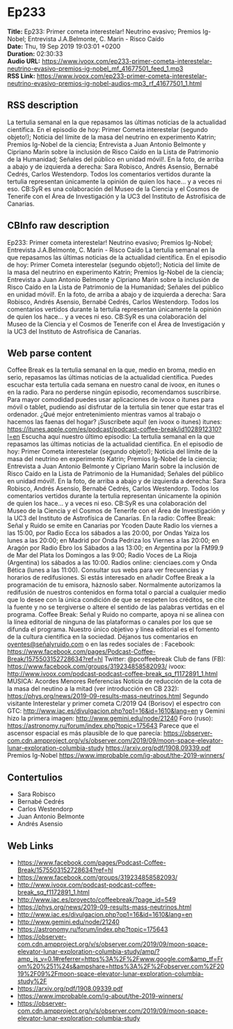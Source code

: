 # Ep233  
**Title:** Ep233: Primer cometa interestelar! Neutrino evasivo; Premios Ig-Nobel; Entrevista J.A.Belmonte, C. Marín - Risco Caído  
**Date:** Thu, 19 Sep 2019 19:03:01 +0200  
**Duration:** 02:30:33  
**Audio URL:** https://www.ivoox.com/ep233-primer-cometa-interestelar-neutrino-evasivo-premios-ig-nobel_mf_41677501_feed_1.mp3  
**RSS Link:** https://www.ivoox.com/ep233-primer-cometa-interestelar-neutrino-evasivo-premios-ig-nobel-audios-mp3_rf_41677501_1.html  

## RSS description
La tertulia semanal en la que repasamos las últimas noticias de la actualidad científica. En el episodio de hoy: Primer Cometa interestelar (segundo objeto!); Noticia del límite de la masa del neutrino en experimento Katrin; Premios Ig-Nobel de la ciencia; Entrevista a Juan Antonio Belmonte y Cipriano Marín sobre la inclusión de Risco Caído en la Lista de Patrimonio de la Humanidad; Señales del público en unidad móvil!. En la foto, de arriba a abajo y de izquierda a derecha: Sara Robisco, Andrés Asensio, Bernabé Cedrés, Carlos Westendorp. Todos los comentarios vertidos durante la tertulia representan únicamente la opinión de quien los hace… y a veces ni eso. CB:SyR es una colaboración del Museo de la Ciencia y el Cosmos de Tenerife con el Área de Investigación y la UC3 del Instituto de Astrofísica de Canarias.

## CBInfo raw description
Ep233: Primer cometa interestelar! Neutrino evasivo; Premios Ig-Nobel; Entrevista J.A.Belmonte, C. Marín - Risco Caído
La tertulia semanal en la que repasamos las últimas noticias de la actualidad científica. En el episodio de hoy: Primer Cometa interestelar (segundo objeto!); Noticia del límite de la masa del neutrino en experimento Katrin; Premios Ig-Nobel de la ciencia; Entrevista a Juan Antonio Belmonte y Cipriano Marín sobre la inclusión de Risco Caído en la Lista de Patrimonio de la Humanidad; Señales del público en unidad móvil!. En la foto, de arriba a abajo y de izquierda a derecha: Sara Robisco, Andrés Asensio, Bernabé Cedrés, Carlos Westendorp. Todos los comentarios vertidos durante la tertulia representan únicamente la opinión de quien los hace… y a veces ni eso. CB:SyR es una colaboración del Museo de la Ciencia y el Cosmos de Tenerife con el Área de Investigación y la UC3 del Instituto de Astrofísica de Canarias.


## Web parse content
Coffee Break es la tertulia semanal en la que, medio en broma, medio en serio, repasamos las últimas noticias de la actualidad científica. Puedes escuchar esta tertulia cada semana en nuestro canal de ivoox, en itunes o en la radio. Para no perderse ningún episodio, recomendamos suscribirse. Para mayor comodidad puedes usar aplicaciones de ivoox o itunes para móvil o tablet, pudiendo así disfrutar de la tertulia sin tener que estar tras el ordenador. ¿Qué mejor entretenimiento mientras vamos al trabajo o hacemos las faenas del hogar? ¡Suscríbete aquí! (en ivoox o itunes) itunes: https://itunes.apple.com/es/podcast/podcast-coffee-break/id1028912310?l=en Escucha aquí nuestro último episodio: La tertulia semanal en la que repasamos las últimas noticias de la actualidad científica. En el episodio de hoy: Primer Cometa interestelar (segundo objeto!); Noticia del límite de la masa del neutrino en experimento Katrin; Premios Ig-Nobel de la ciencia; Entrevista a Juan Antonio Belmonte y Cipriano Marín sobre la inclusión de Risco Caído en la Lista de Patrimonio de la Humanidad; Señales del público en unidad móvil!. En la foto, de arriba a abajo y de izquierda a derecha: Sara Robisco, Andrés Asensio, Bernabé Cedrés, Carlos Westendorp. Todos los comentarios vertidos durante la tertulia representan únicamente la opinión de quien los hace… y a veces ni eso. CB:SyR es una colaboración del Museo de la Ciencia y el Cosmos de Tenerife con el Área de Investigación y la UC3 del Instituto de Astrofísica de Canarias. En la radio: Coffee Break: Señal y Ruido se emite en Canarias por Ycoden Daute Radio los viernes a las 15:00, por Radio Ecca los sábados a las 20:00, por Ondas Yaiza los lunes a las 20:00; en Madrid por Onda Pedriza los Viernes a las 20:00; en Aragón por Radio Ebro los Sábados a las 13:00; en Argentina por la FM99.9 de Mar del Plata los Domingos a las 9:00; Radio Voces de La Rioja (Argentina) los sábados a las 10:00. Radios online: cienciaes.com y Onda Bética (lunes a las 11:00). Consultar sus webs para ver frecuencias y horarios de redifusiones. Si estás interesado en añadir Coffee Break a la programación de tu emisora, háznoslo saber. Normalmente autorizamos la redifusión de nuestros contenidos en forma total o parcial a cualquier medio que lo desee con la única condición de que se respeten los créditos, se cite la fuente y no se tergiverse o altere el sentido de las palabras vertidas en el programa. Coffee Break: Señal y Ruido no comparte, apoya ni se alinea con la línea editorial de ninguna de las plataformas o canales por los que se difunda el programa. Nuestro único objetivo y línea editorial es el fomento de la cultura científica en la sociedad. Déjanos tus comentarios en oyentes@señalyruido.com o en las redes sociales de : Facebook: https://www.facebook.com/pages/Podcast-Coffee-Break/1575503152728634?ref=hl Twitter: @pcoffeebreak Club de fans (FB): https://www.facebook.com/groups/319234858582093/ ivoox: http://www.ivoox.com/podcast-podcast-coffee-break_sq_f1172891_1.html MÚSICA: Acordes Menores Referencias Noticia de reducción de la cota de la masa del neutino a la mitad (ver introducción en CB 232): https://phys.org/news/2019-09-results-mass-neutrinos.html Segundo visitante Interestelar y primer cometa C/2019 Q4 (Borisov) el espectro con GTC: http://www.iac.es/divulgacion.php?op1=16&id=1610&lang=en y Gemini hizo la primera imagen: http://www.gemini.edu/node/21240 Foro (ruso): https://astronomy.ru/forum/index.php?topic=175643 Parece que el ascensor espacial es más plausible de lo que parecía: https://observer-com.cdn.ampproject.org/v/s/observer.com/2019/09/moon-space-elevator-lunar-exploration-columbia-study https://arxiv.org/pdf/1908.09339.pdf Premios Ig-Nobel https://www.improbable.com/ig-about/the-2019-winners/

## Contertulios
- Sara Robisco
- Bernabé Cedrés
- Carlos Westendorp
- Juan Antonio Belmonte
- Andrés Asensio
## Web Links
- https://www.facebook.com/pages/Podcast-Coffee-Break/1575503152728634?ref=hl
- https://www.facebook.com/groups/319234858582093/
- http://www.ivoox.com/podcast-podcast-coffee-break_sq_f1172891_1.html
- http://www.iac.es/proyecto/coffeebreak/?page_id=549
- https://phys.org/news/2019-09-results-mass-neutrinos.html
- http://www.iac.es/divulgacion.php?op1=16&id=1610&lang=en
- http://www.gemini.edu/node/21240
- https://astronomy.ru/forum/index.php?topic=175643
- https://observer-com.cdn.ampproject.org/v/s/observer.com/2019/09/moon-space-elevator-lunar-exploration-columbia-study/amp/?amp_js_v=0.1#referrer=https%3A%2F%2Fwww.google.com&amp_tf=From%20%251%24s&ampshare=https%3A%2F%2Fobserver.com%2F2019%2F09%2Fmoon-space-elevator-lunar-exploration-columbia-study%2F
- https://arxiv.org/pdf/1908.09339.pdf
- https://www.improbable.com/ig-about/the-2019-winners/
- https://observer-com.cdn.ampproject.org/v/s/observer.com/2019/09/moon-space-elevator-lunar-exploration-columbia-study